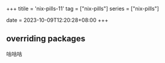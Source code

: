 +++
titile = 'nix-pills-11'
tag = ["nix-pills"]
series = ["nix-pills"]

date = 2023-10-09T12:20:28+08:00
+++



## overriding packages

咕咕咕
